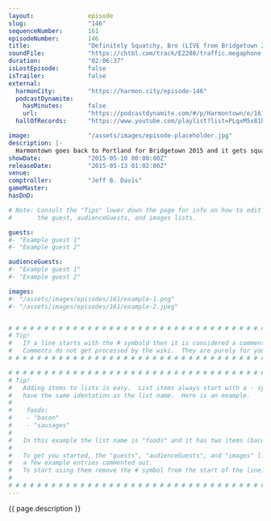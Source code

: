 ```yaml
---
layout:               episode
slug:                 "146"
sequenceNumber:       161
episodeNumber:        146
title:                "Definitely Squatchy, Bro (LIVE from Bridgetown 2015!)"
soundFile:            "https://chtbl.com/track/E2288/traffic.megaphone.fm/STA3913962223.mp3?updated=1562006425"
duration:             "02:06:37"
isLostEpisode:        false
isTrailer:            false
external:
  harmonCity:         "https://harmon.city/episode-146"
  podcastDynamite:
    hasMinutes:       false
    url:              "https://podcastdynamite.com/#/p/Harmontown/e/161/146"
  hallOfRecords:      "https://www.youtube.com/playlist?list=PLqxM5x81hNOaT5U1IQC8nw-Bhm9MEY2eE"

image:                "/assets/images/episode-placeholder.jpg"
description: |-
  Harmontown goes back to Portland for Bridgetown 2015 and it gets squatchy, bro!
showDate:             "2015-05-10 00:00:00Z"
releaseDate:          "2015-05-13 01:02:00Z"
venue:                
comptroller:          "Jeff B. Davis"
gameMaster:           
hasDnD:               

# Note: Consult the "Tips" lower down the page for info on how to edit
#       the guest, audienceGuests, and images lists.

guests:
#- "Example guest 1"
#- "Example guest 2"

audienceGuests:
#- "Example guest 1"
#- "Example guest 2"

images:
#- "/assets/images/episodes/161/example-1.png"
#- "/assets/images/episodes/161/example-2.jpeg"


# # # # # # # # # # # # # # # # # # # # # # # # # # # # # # # # # # # # # # # # # # # # #
# Tip!
#   If a line starts with the # symbold then it is considered a comment.
#   Comments do not get processed by the wiki.  They are purely for your information.
# # # # # # # # # # # # # # # # # # # # # # # # # # # # # # # # # # # # # # # # # # # # #

# # # # # # # # # # # # # # # # # # # # # # # # # # # # # # # # # # # # # # # # # # # # #
# Tip!
#   Adding items to lists is easy.  List items always start with a - symbol and have
#   have the same identation as the list name.  Here is an example.
#
#    foods:
#    - "bacon"
#    - "sausages"
#
#   In this example the list name is "foods" and it has two items (bacon, and sausages).
#
#   To get you started, the "guests", "audienceGuests", and "images" lists below have
#   a few example entries commented out.
#   To start using them remove the # symbol from the start of the line.
#
# # # # # # # # # # # # # # # # # # # # # # # # # # # # # # # # # # # # # # # # # # # # #
---
```


<!-- The episode description will be rendered here -->
{{ page.description }}

<!-- Add your content BELOW here -->
<!-- vvvvvvvvvvvvvvvvvvvvvvvvvvv -->




<!-- ^^^^^^^^^^^^^^^^^^^^^^^^^^^ -->
<!-- Add your content ABOVE here -->

<!-- The episode gallery will be rendered here -->